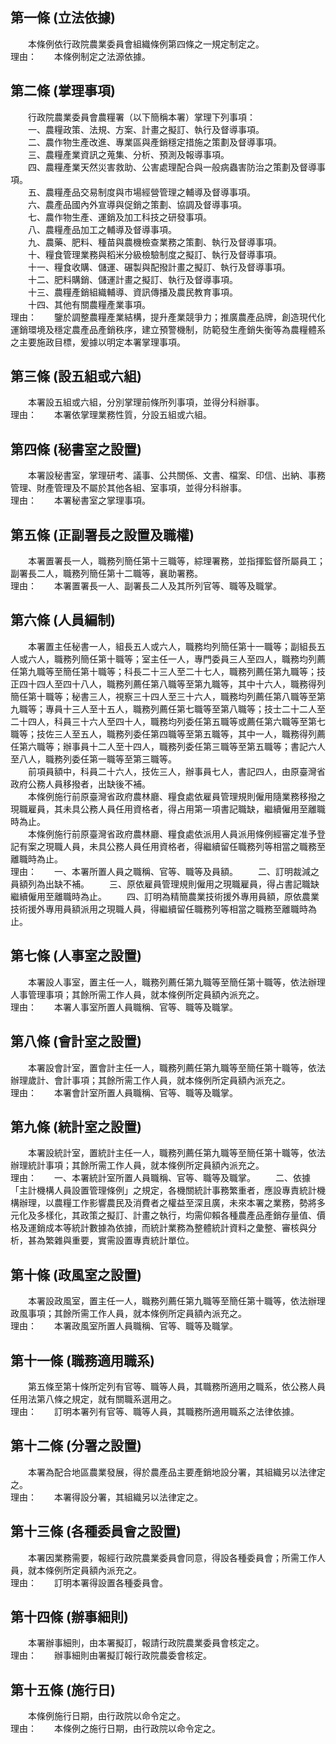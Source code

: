 第一條 (立法依據)
-----------------
　　本條例依行政院農業委員會組織條例第四條之一規定制定之。  
理由：　　本條例制定之法源依據。

第二條 (掌理事項)
-----------------
　　行政院農業委員會農糧署（以下簡稱本署）掌理下列事項：  
　　一、農糧政策、法規、方案、計畫之擬訂、執行及督導事項。  
　　二、農作物生產改進、專業區與產銷穩定措施之策劃及督導事項。  
　　三、農糧產業資訊之蒐集、分析、預測及報導事項。  
　　四、農糧產業天然災害救助、公害處理配合與一般病蟲害防治之策劃及督導事項。  
　　五、農糧產品交易制度與市場經營管理之輔導及督導事項。  
　　六、農產品國內外宣導與促銷之策劃、協調及督導事項。  
　　七、農作物生產、運銷及加工科技之研發事項。  
　　八、農糧產品加工之輔導及督導事項。  
　　九、農藥、肥料、種苗與農機檢查業務之策劃、執行及督導事項。  
　　十、糧食管理業務與稻米分級檢驗制度之擬訂、執行及督導事項。  
　　十一、糧食收購、儲運、碾製與配撥計畫之擬訂、執行及督導事項。  
　　十二、肥料購銷、儲運計畫之擬訂、執行及督導事項。  
　　十三、農糧產銷組織輔導、資訊傳播及農民教育事項。  
　　十四、其他有關農糧產業事項。  
理由：　　鑒於調整農糧產業結構，提升產業競爭力；推廣農產品牌，創造現代化運銷環境及穩定農產品產銷秩序，建立預警機制，防範發生產銷失衡等為農糧體系之主要施政目標，爰據以明定本署掌理事項。

第三條 (設五組或六組)
---------------------
　　本署設五組或六組，分別掌理前條所列事項，並得分科辦事。  
理由：　　本署依掌理業務性質，分設五組或六組。

第四條 (秘書室之設置)
---------------------
　　本署設秘書室，掌理研考、議事、公共關係、文書、檔案、印信、出納、事務管理、財產管理及不屬於其他各組、室事項，並得分科辦事。  
理由：　　本署秘書室之掌理事項。

第五條 (正副署長之設置及職權)
-----------------------------
　　本署置署長一人，職務列簡任第十三職等，綜理署務，並指揮監督所屬員工；副署長二人，職務列簡任第十二職等，襄助署務。  
理由：　　本署置署長一人、副署長二人及其所列官等、職等及職掌。

第六條 (人員編制)
-----------------
　　本署置主任秘書一人，組長五人或六人，職務均列簡任第十一職等；副組長五人或六人，職務列簡任第十職等；室主任一人，專門委員三人至四人，職務均列薦任第九職等至簡任第十職等；科長二十三人至二十七人，職務列薦任第九職等；技正四十四人至四十八人，職務列薦任第八職等至第九職等，其中十六人，職務得列簡任第十職等；秘書三人，視察三十四人至三十六人，職務均列薦任第八職等至第九職等；專員十三人至十五人，職務列薦任第七職等至第八職等；技士二十二人至二十四人，科員三十六人至四十人，職務均列委任第五職等或薦任第六職等至第七職等；技佐三人至五人，職務列委任第四職等至第五職等，其中一人，職務得列薦任第六職等；辦事員十二人至十四人，職務列委任第三職等至第五職等；書記六人至八人，職務列委任第一職等至第三職等。  
　　前項員額中，科員二十六人，技佐三人，辦事員七人，書記四人，由原臺灣省政府公務人員移撥者，出缺後不補。  
　　本條例施行前原臺灣省政府農林廳、糧食處依雇員管理規則僱用隨業務移撥之現職雇員，其未具公務人員任用資格者，得占用第一項書記職缺，繼續僱用至離職時為止。  
　　本條例施行前原臺灣省政府農林廳、糧食處依派用人員派用條例經審定准予登記有案之現職人員，未具公務人員任用資格者，得繼續留任職務列等相當之職務至離職時為止。  
理由：　　一、本署所置人員之職稱、官等、職等及員額。
　　二、訂明裁減之員額列為出缺不補。
　　三、原依雇員管理規則僱用之現職雇員，得占書記職缺繼續僱用至離職時為止。
　　四、訂明為精簡農業技術援外專用員額，原依農業技術援外專用員額派用之現職人員，得繼續留任職務列等相當之職務至離職時為止。

第七條 (人事室之設置)
---------------------
　　本署設人事室，置主任一人，職務列薦任第九職等至簡任第十職等，依法辦理人事管理事項；其餘所需工作人員，就本條例所定員額內派充之。  
理由：　　本署人事室所置人員職稱、官等、職等及職掌。

第八條 (會計室之設置)
---------------------
　　本署設會計室，置會計主任一人，職務列薦任第九職等至簡任第十職等，依法辦理歲計、會計事項；其餘所需工作人員，就本條例所定員額內派充之。  
理由：　　本署會計室所置人員職稱、官等、職等及職掌。

第九條 (統計室之設置)
---------------------
　　本署設統計室，置統計主任一人，職務列薦任第九職等至簡任第十職等，依法辦理統計事項；其餘所需工作人員，就本條例所定員額內派充之。  
理由：　　一、本署統計室所置人員職稱、官等、職等及職掌。
　　二、依據「主計機構人員設置管理條例」之規定，各機關統計事務繁重者，應設專責統計機構辦理，以農糧工作影響農民及消費者之權益至深且廣，未來本署之業務，勢將多元化及多樣化，其政策之擬訂、計畫之執行，均需仰賴各種農產品產銷存量值、價格及運銷成本等統計數據為依據，而統計業務為整體統計資料之彙整、審核與分析，甚為繁雜與重要，實需設置專責統計單位。

第十條 (政風室之設置)
---------------------
　　本署設政風室，置主任一人，職務列薦任第九職等至簡任第十職等，依法辦理政風事項；其餘所需工作人員，就本條例所定員額內派充之。  
理由：　　本署政風室所置人員職稱、官等、職等及職掌。

第十一條 (職務適用職系)
-----------------------
　　第五條至第十條所定列有官等、職等人員，其職務所適用之職系，依公務人員任用法第八條之規定，就有關職系選用之。  
理由：　　訂明本署列有官等、職等人員，其職務所適用職系之法律依據。

第十二條 (分署之設置)
---------------------
　　本署為配合地區農業發展，得於農產品主要產銷地設分署，其組織另以法律定之。  
理由：　　本署得設分署，其組織另以法律定之。

第十三條 (各種委員會之設置)
---------------------------
　　本署因業務需要，報經行政院農業委員會同意，得設各種委員會；所需工作人員，就本條例所定員額內派充之。  
理由：　　訂明本署得設置各種委員會。

第十四條 (辦事細則)
-------------------
　　本署辦事細則，由本署擬訂，報請行政院農業委員會核定之。  
理由：　　辦事細則由署擬訂報行政院農委會核定。

第十五條 (施行日)
-----------------
　　本條例施行日期，由行政院以命令定之。  
理由：　　本條例之施行日期，由行政院以命令定之。